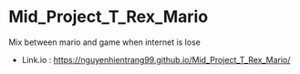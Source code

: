 # Mid_Project_T_Rex_Mario
Mix between mario and game when internet is lose
- Link.io : https://nguyenhientrang99.github.io/Mid_Project_T_Rex_Mario/
